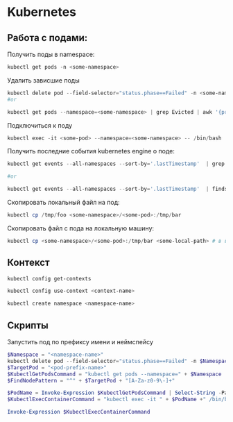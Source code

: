 # Kubernetes

## Работа с подами:

Получить поды в namespace:
```powershell
kubectl get pods -n <some-namespace>
```

Удалить зависшие поды
```powershell
kubectl delete pod --field-selector="status.phase==Failed" -n <some-namespace>
#or

kubectl get pods --namespace=<some-namespace> | grep Evicted | awk '{print $1 " --namespace=<some-namespace>"}' | xargs kubectl delete pod
```

Подключиться к поду
```powershell
kubectl exec -it <some-pod> --namespace=<some-namespace> -- /bin/bash
```

Получить последние события kubernetes engine о поде:

```powershell
kubectl get events --all-namespaces --sort-by='.lastTimestamp'  | grep -i $podname

#or

kubectl get events --all-namespaces --sort-by='.lastTimestamp'  | findstr $podname
```

Скопировать локальный файл на под:
```powershell
kubectl cp /tmp/foo <some-namespace>/<some-pod>:/tmp/bar
```

Скопировать файл с пода на локальную машину:
```powershell
kubectl cp <some-namespace>/<some-pod>:/tmp/bar <some-local-path> # в винде копируется только на диск C
```

## Контекст

```powershell
kubectl config get-contexts
```

```powershell
kubectl config use-context <context-name>
```

```powershell
kubectl create namespace <namespace-name>
```

## Скрипты

Запустить под по префиксу имени и неймспейсу

```powershell
$Namespace = "<namespace-name>"
kubectl delete pod --field-selector="status.phase==Failed" -n $Namespace
$TargetPod = "<pod-prefix-name>"
$KubectlGetPodsCommand = "kubectl get pods --namespace=" + $Namespace
$FindNodePattern = "^" + $TargetPod + "[A-Za-z0-9\-]+"

$PodName = Invoke-Expression $KubectlGetPodsCommand | Select-String -Pattern $FindNodePattern | Select-Object -Expand Matches | Select-Object -Expand Value
$KubectlExecContainerCommand = "kubectl exec -it " + $PodName +" /bin/bash --namespace=" + $Namespace

Invoke-Expression $KubectlExecContainerCommand
```